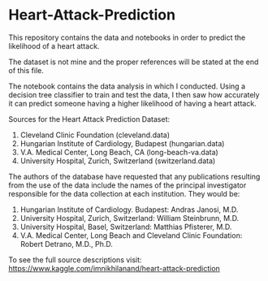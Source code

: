 # Heart-Attack-Prediction
This repository contains the data and notebooks in order to predict the likelihood of a heart attack.

The dataset is not mine and the proper references will be stated at the end of this file.

The notebook contains the data analysis in which I conducted. Using a decision tree classifier to train and test the data, I then saw how accurately it can predict someone having a higher likelihood of having a heart attack. 

Sources for the Heart Attack Prediction Dataset:

 1. Cleveland Clinic Foundation (cleveland.data)
 2. Hungarian Institute of Cardiology, Budapest (hungarian.data)
 3. V.A. Medical Center, Long Beach, CA (long-beach-va.data)
 4. University Hospital, Zurich, Switzerland (switzerland.data)
 
  The authors of the database have requested that any publications resulting from the use of the data include the 
  names of the principal investigator responsible for the data collection
  at each institution.  They would be:

   1. Hungarian Institute of Cardiology. Budapest: Andras Janosi, M.D.
   2. University Hospital, Zurich, Switzerland: William Steinbrunn, M.D.
   3. University Hospital, Basel, Switzerland: Matthias Pfisterer, M.D.
   4. V.A. Medical Center, Long Beach and Cleveland Clinic Foundation:
  Robert Detrano, M.D., Ph.D.
  
  To see the full source descriptions visit: 
  https://www.kaggle.com/imnikhilanand/heart-attack-prediction
